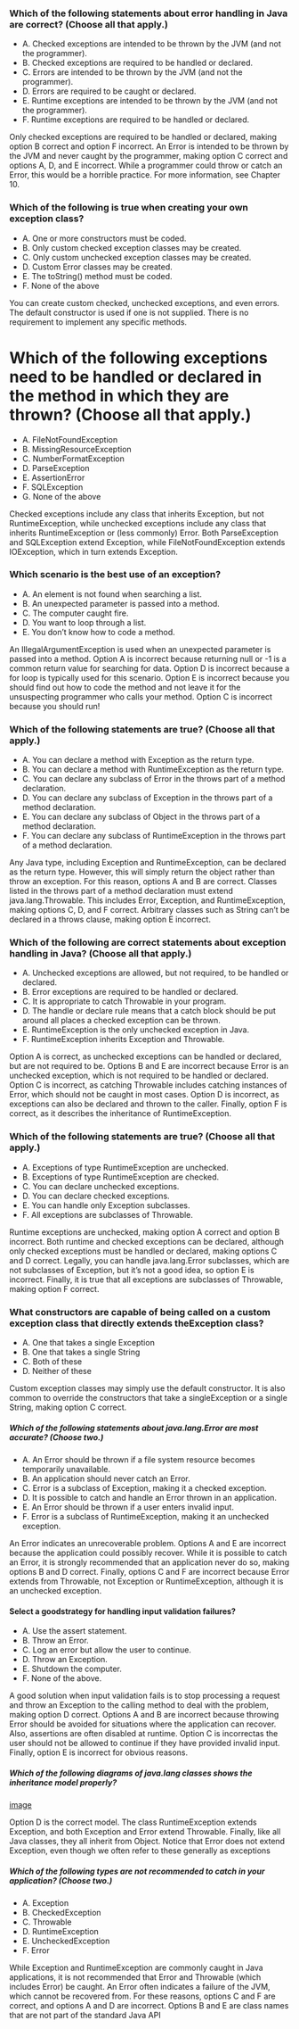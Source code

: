 ### Which of the following statements about error handling in Java are correct? (Choose all that apply.)
* A. Checked exceptions are intended to be thrown by the JVM (and not the programmer).
* B. Checked exceptions are required to be handled or declared.
* C. Errors are intended to be thrown by the JVM (and not the programmer).
* D. Errors are required to be caught or declared.
* E. Runtime exceptions are intended to be thrown by the JVM (and not the programmer).
* F. Runtime exceptions are required to be handled or declared.

Only checked exceptions are required to be handled or declared, making option B correct and option F incorrect.
An Error is intended to be thrown by the JVM and never caught by the programmer, making option C correct and options A, D, and E incorrect.
While a programmer could throw or catch an Error, this would be a horrible practice. For more information, see Chapter 10.

### Which of the following is true when creating your own exception class?
*  A. One or more constructors must be coded.
*  B. Only custom checked exception classes may be created.
*  C. Only custom unchecked exception classes may be created.
*  D. Custom Error classes may be created.
*  E. The toString() method must be coded.
*  F. None of the above

You can create custom checked, unchecked exceptions, and even errors.
The default constructor is used if one is not supplied. There is no requirement to implement any specific methods.

# Which of the following exceptions need to be handled or declared in the method in which they are thrown? (Choose all that apply.)
* A. FileNotFoundException
* B. MissingResourceException
* C. NumberFormatException
* D. ParseException
* E. AssertionError
* F. SQLException
* G. None of the above

Checked exceptions include any class that inherits Exception, but not RuntimeException, while unchecked exceptions include any class
that inherits RuntimeException or (less commonly) Error.
Both ParseException and SQLException extend Exception, while FileNotFoundException extends IOException, which in turn extends Exception.

### Which scenario is the best use of an exception?
*  A. An element is not found when searching a list.
*  B. An unexpected parameter is passed into a method.
*  C. The computer caught fire.
*  D. You want to loop through a list.
*  E. You don’t know how to code a method.

An IllegalArgumentException is used when an unexpected parameter is passed into a method.
Option A is incorrect because returning null or -1 is a common return value for searching for data.
Option D is incorrect because a for loop is typically used for this scenario.
Option E is incorrect because you should find out how to code the method and not leave
it for the unsuspecting programmer who calls your method. Option C is incorrect because you should run!

### Which of the following statements are true? (Choose all that apply.)
* A. You can declare a method with Exception as the return type.
* B. You can declare a method with RuntimeException as the return type.
* C. You can declare any subclass of Error in the throws part of a method declaration.
* D. You can declare any subclass of Exception in the throws part of a method declaration.
* E. You can declare any subclass of Object in the throws part of a method declaration.
* F. You can declare any subclass of RuntimeException in the throws part of a method declaration.

Any Java type, including Exception and RuntimeException, can be declared as the return type.
However, this will simply return the object rather than throw an exception.
For this reason, options A and B are correct.
Classes listed in the throws part of a method declaration must extend java.lang.Throwable.
This includes Error, Exception, and RuntimeException, making options C, D, and F correct.
Arbitrary classes such as String can’t be declared in a throws clause, making option E incorrect.

### Which of the following are correct statements about exception handling in Java? (Choose all that apply.)
* A. Unchecked exceptions are allowed, but not required, to be handled or declared.
* B. Error exceptions are required to be handled or declared.
* C. It is appropriate to catch Throwable in your program.
* D. The handle or declare rule means that a catch block should be put around all places a checked exception can be thrown.
* E. RuntimeException is the only unchecked exception in Java.
* F. RuntimeException inherits Exception and Throwable.

Option A is correct, as unchecked exceptions can be handled or declared, but are not required to be.
Options B and E are incorrect because Error is an unchecked exception, which is not required to be handled or declared.
Option C is incorrect, as catching Throwable includes catching instances of Error, which should not be caught in most cases.
Option D is incorrect, as exceptions can also be declared and thrown to the caller.
Finally, option F is correct, as it describes the inheritance of RuntimeException.

### Which of the following statements are true? (Choose all that apply.)
* A. Exceptions of type RuntimeException are unchecked.
* B. Exceptions of type RuntimeException are checked.
* C. You can declare unchecked exceptions.
* D. You can declare checked exceptions.
* E. You can handle only Exception subclasses.
* F. All exceptions are subclasses of Throwable.

Runtime exceptions are unchecked, making option A correct and option B incorrect.
Both runtime and checked exceptions can be declared, although only checked exceptions must be handled or declared, making options C and D correct.
Legally, you can handle java.lang.Error subclasses, which are not subclasses of Exception, but it’s not a good idea, so option E is incorrect.
Finally, it is true that all exceptions are subclasses of Throwable, making option F correct.

### What constructors are capable of being called on a custom exception class that directly extends theException class?
* A. One that takes a single Exception
* B. One that takes a single String
* C. Both of these
* D. Neither of these

Custom exception classes may simply use the default constructor.
It is also common to override the constructors that take a
singleException or a single String, making option C correct.

##### Which of the following statements about java.lang.Error are most accurate? (Choose two.)
* A. An Error should be thrown if a file system resource becomes temporarily unavailable.
* B. An application should never catch an Error.
* C. Error is a subclass of Exception, making it a checked exception.
* D. It is possible to catch and handle an Error thrown in an application.
* E. An Error should be thrown if a user enters invalid input.
* F. Error is a subclass of RuntimeException, making it an unchecked exception.

An Error indicates an unrecoverable problem.
Options A and E are incorrect because the application could possibly recover.
While it is possible to catch an Error,
it is strongly recommended that an application never do so,
making options B and D correct. Finally, options C and F
are incorrect because Error extends from Throwable,
not Exception or RuntimeException, although it is an unchecked exception.

#### Select a goodstrategy for handling input validation failures?
* A. Use the assert statement.
* B. Throw an Error.
* C. Log an error but allow the user to continue.
* D. Throw an Exception.
* E. Shutdown the computer.
* F. None of the above.

A good solution when input validation fails is to stop processing
a request and throw an Exception to the calling method to deal with the problem,
making option D correct.
Options A and B are incorrect because throwing Error should be avoided
for situations where the application can recover.
Also, assertions are often disabled at runtime.
Option C is incorrectas the user should not be allowed to
continue if they have provided invalid input.
Finally, option E is incorrect for obvious reasons.

##### Which of the following diagrams of java.lang classes shows the inheritance model properly?
[image](images/inheritance_exceptions.jpg)

Option D is the correct model. The class RuntimeException extends Exception,
and both Exception and Error extend Throwable. Finally, like all Java classes,
they all inherit from Object. Notice that Error does not extend Exception,
even though we often refer to these generally as exceptions

##### Which of the following types are not recommended to catch in your application? (Choose two.)
* A. Exception
* B. CheckedException
* C. Throwable
* D. RuntimeException
* E. UncheckedException
* F. Error

While Exception and RuntimeException are commonly caught in Java applications,
it is not recommended that Error and Throwable (which includes Error) be caught.
An Error often indicates a failure of the JVM, which cannot be recovered from.
For these reasons, options C and F are correct, and options A and D are incorrect.
Options B and E are class names that are not part of the standard Java API





